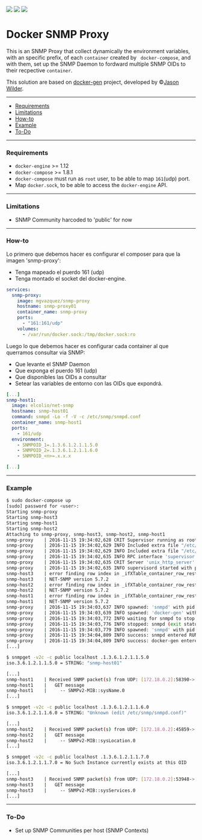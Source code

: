 [![](https://images.microbadger.com/badges/version/mgvazquez/snmp-proxy.svg)](https://microbadger.com/images/mgvazquez/snmp-proxy "Get your own version badge on microbadger.com") [![](https://images.microbadger.com/badges/image/mgvazquez/snmp-proxy.svg)](https://microbadger.com/images/mgvazquez/snmp-proxy "Get your own image badge on microbadger.com") [![](https://images.microbadger.com/badges/commit/mgvazquez/snmp-proxy.svg)](https://microbadger.com/images/mgvazquez/snmp-proxy "Get your own version badge on microbadger.com")

# Docker SNMP Proxy

This is an SNMP Proxy that collect dynamically the environment variables, with an specific prefix, of each `container` created by ` docker-compose`, and with them, set up the SNMP Daemon to fordward multiple SNMP OIDs to their recpective `container`.

This solution are based on [docker-gen](https://github.com/jwilder/docker-gen) project, developed by &copy;[Jason Wilder](https://github.com/jwilder).

---

* [Requirements](#requirements)
* [Limitations](#limitations)
* [How-to](#how-to)
* [Example](#example)
* [To-Do](#to-do)

---

### Requirements
* `docker-engine` >= 1.12
* `docker-compose` >= 1.8.1
* `docker-compose` must run as `root` user, to be able to map `161`(udp) port.
* Map `docker.sock`, to be able to access the `docker-engine` API.

---

### Limitations
* SNMP Community harcoded to 'public' for now

---

### How-to

Lo primero que debemos hacer es configurar el composer para que la imagen 'snmp-proxy':

* Tenga mapeado el puerdo 161 (udp)
* Tenga montado el socket del docker-engine.

```yaml
services:
  snmp-proxy:
    image: mgvazquez/snmp-proxy
    hostname: snmp-proxy01
    container_name: snmp-proxy
    ports:
      - "161:161/udp"
    volumes:
      - /var/run/docker.sock:/tmp/docker.sock:ro
```

Luego lo que debemos hacer es configurar cada container al que querramos consultar via SNMP:

* Que levante el SNMP Daemon
* Que exponga el puerdo 161 (udp)
* Que disponibles las OIDs a consultar
* Setear las variables de entorno con las OIDs que expondrá.

```yaml
[...]
snmp-host1:
  image: elcolio/net-snmp
  hostname: snmp-host01
  command: snmpd -Lo -f -V -c /etc/snmp/snmpd.conf
  container_name: snmp-host1
  ports:
    - 161/udp
  environment:
    - SNMPOID_1=.1.3.6.1.2.1.1.5.0
    - SNMPOID_2=.1.3.6.1.2.1.1.6.0
    - SNMPOID_<n>=.x.x.x

[...]
```

---

### Example

```bash
$ sudo docker-compose up
[sudo] password for <user>:
Starting snmp-proxy
Starting snmp-host3
Starting snmp-host1
Starting snmp-host2
Attaching to snmp-proxy, snmp-host3, snmp-host2, snmp-host1
snmp-proxy    | 2016-11-15 19:34:02,628 CRIT Supervisor running as root (no user in config file)
snmp-proxy    | 2016-11-15 19:34:02,629 INFO Included extra file "/etc/supervisord.d/docker-gen.conf" during parsing
snmp-proxy    | 2016-11-15 19:34:02,629 INFO Included extra file "/etc/supervisord.d/snmpd.conf" during parsing
snmp-proxy    | 2016-11-15 19:34:02,635 INFO RPC interface 'supervisor' initialized
snmp-proxy    | 2016-11-15 19:34:02,635 CRIT Server 'unix_http_server' running without any HTTP authentication checking
snmp-proxy    | 2016-11-15 19:34:02,635 INFO supervisord started with pid 1
snmp-host3    | error finding row index in _ifXTable_container_row_restore
snmp-host3    | NET-SNMP version 5.7.2
snmp-host2    | error finding row index in _ifXTable_container_row_restore
snmp-host2    | NET-SNMP version 5.7.2
snmp-host1    | error finding row index in _ifXTable_container_row_restore
snmp-host1    | NET-SNMP version 5.7.2
snmp-proxy    | 2016-11-15 19:34:03,637 INFO spawned: 'snmpd' with pid 17
snmp-proxy    | 2016-11-15 19:34:03,639 INFO spawned: 'docker-gen' with pid 18
snmp-proxy    | 2016-11-15 19:34:03,772 INFO waiting for snmpd to stop
snmp-proxy    | 2016-11-15 19:34:03,776 INFO stopped: snmpd (exit status 0)
snmp-proxy    | 2016-11-15 19:34:03,779 INFO spawned: 'snmpd' with pid 27
snmp-proxy    | 2016-11-15 19:34:04,809 INFO success: snmpd entered RUNNING state, process has stayed up for > than 1 seconds (startsecs)
snmp-proxy    | 2016-11-15 19:34:04,809 INFO success: docker-gen entered RUNNING state, process has stayed up for > than 1 seconds (startsecs)
[...]
```
```bash
$ snmpget -v2c -c public localhost .1.3.6.1.2.1.1.5.0
iso.3.6.1.2.1.1.5.0 = STRING: "snmp-host01"
```
```bash
[...]
snmp-host1    | Received SNMP packet(s) from UDP: [172.18.0.2]:58390->[172.18.0.3]:161
snmp-host1    |   GET message
snmp-host1    |     -- SNMPv2-MIB::sysName.0
[...]
```
```bash
$ snmpget -v2c -c public localhost .1.3.6.1.2.1.1.6.0
iso.3.6.1.2.1.1.6.0 = STRING: "Unknown (edit /etc/snmp/snmpd.conf)"
```
```bash
[...]
snmp-host2    | Received SNMP packet(s) from UDP: [172.18.0.2]:45859->[172.18.0.5]:161
snmp-host2    |   GET message
snmp-host2    |     -- SNMPv2-MIB::sysLocation.0
[...]
```
```bash
$ snmpget -v2c -c public localhost .1.3.6.1.2.1.1.7.0
iso.3.6.1.2.1.1.7.0 = No Such Instance currently exists at this OID

```
```bash
[...]
snmp-host3    | Received SNMP packet(s) from UDP: [172.18.0.2]:53948->[172.18.0.4]:161
snmp-host3    |   GET message
snmp-host3    |     -- SNMPv2-MIB::sysServices.0
[...]
```
---

### To-Do
* Set up SNMP Communities per host (SNMP Contexts)
